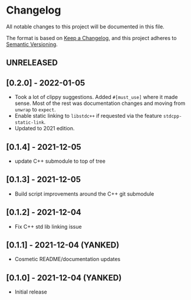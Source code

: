 # Changelog

All notable changes to this project will be documented in this file.

The format is based on [Keep a Changelog](https://keepachangelog.com/en/1.0.0/),
and this project adheres to [Semantic Versioning](https://semver.org/spec/v2.0.0.html).

## UNRELEASED

## [0.2.0] - 2022-01-05

- Took a lot of clippy suggestions. Added `#[must_use]` where it made sense.
  Most of the rest was documentation changes and moving from `unwrap` to `expect`.
- Enable static linking to `libstdc++` if requested via the feature `stdcpp-static-link`.
- Updated to 2021 edition.

## [0.1.4] - 2021-12-05

- update C++ submodule to top of tree

## [0.1.3] - 2021-12-05

- Build script improvements around the C++ git submodule

## [0.1.2] - 2021-12-04

- Fix C++ std lib linking issue

## [0.1.1] - 2021-12-04 (**YANKED**)

- Cosmetic README/documentation updates

## [0.1.0] - 2021-12-04 (**YANKED**)

- Initial release

